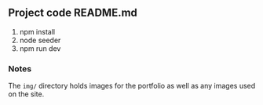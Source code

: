 ## Project code README.md
1. npm install
2. node seeder
3. npm run dev

### Notes
The `img/` directory holds images for the portfolio as well as any images used on the site.
